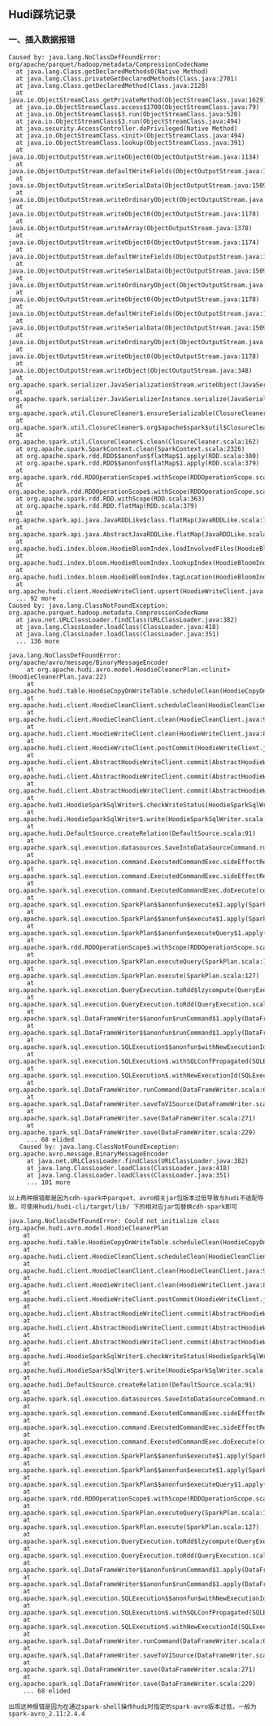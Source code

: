 ## Hudi踩坑记录

### 一、插入数据报错

    Caused by: java.lang.NoClassDefFoundError: org/apache/parquet/hadoop/metadata/CompressionCodecName
      at java.lang.Class.getDeclaredMethods0(Native Method)
      at java.lang.Class.privateGetDeclaredMethods(Class.java:2701)
      at java.lang.Class.getDeclaredMethod(Class.java:2128)
      at java.io.ObjectStreamClass.getPrivateMethod(ObjectStreamClass.java:1629)
      at java.io.ObjectStreamClass.access$1700(ObjectStreamClass.java:79)
      at java.io.ObjectStreamClass$3.run(ObjectStreamClass.java:520)
      at java.io.ObjectStreamClass$3.run(ObjectStreamClass.java:494)
      at java.security.AccessController.doPrivileged(Native Method)
      at java.io.ObjectStreamClass.<init>(ObjectStreamClass.java:494)
      at java.io.ObjectStreamClass.lookup(ObjectStreamClass.java:391)
      at java.io.ObjectOutputStream.writeObject0(ObjectOutputStream.java:1134)
      at java.io.ObjectOutputStream.defaultWriteFields(ObjectOutputStream.java:1548)
      at java.io.ObjectOutputStream.writeSerialData(ObjectOutputStream.java:1509)
      at java.io.ObjectOutputStream.writeOrdinaryObject(ObjectOutputStream.java:1432)
      at java.io.ObjectOutputStream.writeObject0(ObjectOutputStream.java:1178)
      at java.io.ObjectOutputStream.writeArray(ObjectOutputStream.java:1378)
      at java.io.ObjectOutputStream.writeObject0(ObjectOutputStream.java:1174)
      at java.io.ObjectOutputStream.defaultWriteFields(ObjectOutputStream.java:1548)
      at java.io.ObjectOutputStream.writeSerialData(ObjectOutputStream.java:1509)
      at java.io.ObjectOutputStream.writeOrdinaryObject(ObjectOutputStream.java:1432)
      at java.io.ObjectOutputStream.writeObject0(ObjectOutputStream.java:1178)
      at java.io.ObjectOutputStream.defaultWriteFields(ObjectOutputStream.java:1548)
      at java.io.ObjectOutputStream.writeSerialData(ObjectOutputStream.java:1509)
      at java.io.ObjectOutputStream.writeOrdinaryObject(ObjectOutputStream.java:1432)
      at java.io.ObjectOutputStream.writeObject0(ObjectOutputStream.java:1178)
      at java.io.ObjectOutputStream.writeObject(ObjectOutputStream.java:348)
      at org.apache.spark.serializer.JavaSerializationStream.writeObject(JavaSerializer.scala:43)
      at org.apache.spark.serializer.JavaSerializerInstance.serialize(JavaSerializer.scala:100)
      at org.apache.spark.util.ClosureCleaner$.ensureSerializable(ClosureCleaner.scala:400)
      at org.apache.spark.util.ClosureCleaner$.org$apache$spark$util$ClosureCleaner$$clean(ClosureCleaner.scala:393)
      at org.apache.spark.util.ClosureCleaner$.clean(ClosureCleaner.scala:162)
      at org.apache.spark.SparkContext.clean(SparkContext.scala:2326)
      at org.apache.spark.rdd.RDD$$anonfun$flatMap$1.apply(RDD.scala:380)
      at org.apache.spark.rdd.RDD$$anonfun$flatMap$1.apply(RDD.scala:379)
      at org.apache.spark.rdd.RDDOperationScope$.withScope(RDDOperationScope.scala:151)
      at org.apache.spark.rdd.RDDOperationScope$.withScope(RDDOperationScope.scala:112)
      at org.apache.spark.rdd.RDD.withScope(RDD.scala:363)
      at org.apache.spark.rdd.RDD.flatMap(RDD.scala:379)
      at org.apache.spark.api.java.JavaRDDLike$class.flatMap(JavaRDDLike.scala:126)
      at org.apache.spark.api.java.AbstractJavaRDDLike.flatMap(JavaRDDLike.scala:45)
      at org.apache.hudi.index.bloom.HoodieBloomIndex.loadInvolvedFiles(HoodieBloomIndex.java:195)
      at org.apache.hudi.index.bloom.HoodieBloomIndex.lookupIndex(HoodieBloomIndex.java:146)
      at org.apache.hudi.index.bloom.HoodieBloomIndex.tagLocation(HoodieBloomIndex.java:81)
      at org.apache.hudi.client.HoodieWriteClient.upsert(HoodieWriteClient.java:185)
      ... 92 more
    Caused by: java.lang.ClassNotFoundException: org.apache.parquet.hadoop.metadata.CompressionCodecName
      at java.net.URLClassLoader.findClass(URLClassLoader.java:382)
      at java.lang.ClassLoader.loadClass(ClassLoader.java:418)
      at java.lang.ClassLoader.loadClass(ClassLoader.java:351)
      ... 136 more

    java.lang.NoClassDefFoundError: org/apache/avro/message/BinaryMessageEncoder    
         at org.apache.hudi.avro.model.HoodieCleanerPlan.<clinit>(HoodieCleanerPlan.java:22)
         at org.apache.hudi.table.HoodieCopyOnWriteTable.scheduleClean(HoodieCopyOnWriteTable.java:305)
         at org.apache.hudi.client.HoodieCleanClient.scheduleClean(HoodieCleanClient.java:114)
         at org.apache.hudi.client.HoodieCleanClient.clean(HoodieCleanClient.java:91)
         at org.apache.hudi.client.HoodieWriteClient.clean(HoodieWriteClient.java:835)
         at org.apache.hudi.client.HoodieWriteClient.postCommit(HoodieWriteClient.java:512)
         at org.apache.hudi.client.AbstractHoodieWriteClient.commit(AbstractHoodieWriteClient.java:157)
         at org.apache.hudi.client.AbstractHoodieWriteClient.commit(AbstractHoodieWriteClient.java:101)
         at org.apache.hudi.client.AbstractHoodieWriteClient.commit(AbstractHoodieWriteClient.java:92)
         at org.apache.hudi.HoodieSparkSqlWriter$.checkWriteStatus(HoodieSparkSqlWriter.scala:262)
         at org.apache.hudi.HoodieSparkSqlWriter$.write(HoodieSparkSqlWriter.scala:184)
         at org.apache.hudi.DefaultSource.createRelation(DefaultSource.scala:91)
         at org.apache.spark.sql.execution.datasources.SaveIntoDataSourceCommand.run(SaveIntoDataSourceCommand.scala:45)
         at org.apache.spark.sql.execution.command.ExecutedCommandExec.sideEffectResult$lzycompute(commands.scala:70)
         at org.apache.spark.sql.execution.command.ExecutedCommandExec.sideEffectResult(commands.scala:68)
         at org.apache.spark.sql.execution.command.ExecutedCommandExec.doExecute(commands.scala:86)
         at org.apache.spark.sql.execution.SparkPlan$$anonfun$execute$1.apply(SparkPlan.scala:131)
         at org.apache.spark.sql.execution.SparkPlan$$anonfun$execute$1.apply(SparkPlan.scala:127)
         at org.apache.spark.sql.execution.SparkPlan$$anonfun$executeQuery$1.apply(SparkPlan.scala:155)
         at org.apache.spark.rdd.RDDOperationScope$.withScope(RDDOperationScope.scala:151)
         at org.apache.spark.sql.execution.SparkPlan.executeQuery(SparkPlan.scala:152)
         at org.apache.spark.sql.execution.SparkPlan.execute(SparkPlan.scala:127)
         at org.apache.spark.sql.execution.QueryExecution.toRdd$lzycompute(QueryExecution.scala:80)
         at org.apache.spark.sql.execution.QueryExecution.toRdd(QueryExecution.scala:80)
         at org.apache.spark.sql.DataFrameWriter$$anonfun$runCommand$1.apply(DataFrameWriter.scala:676)
         at org.apache.spark.sql.DataFrameWriter$$anonfun$runCommand$1.apply(DataFrameWriter.scala:676)
         at org.apache.spark.sql.execution.SQLExecution$$anonfun$withNewExecutionId$1.apply(SQLExecution.scala:78)
         at org.apache.spark.sql.execution.SQLExecution$.withSQLConfPropagated(SQLExecution.scala:125)
         at org.apache.spark.sql.execution.SQLExecution$.withNewExecutionId(SQLExecution.scala:73)
         at org.apache.spark.sql.DataFrameWriter.runCommand(DataFrameWriter.scala:676)
         at org.apache.spark.sql.DataFrameWriter.saveToV1Source(DataFrameWriter.scala:285)
         at org.apache.spark.sql.DataFrameWriter.save(DataFrameWriter.scala:271)
         at org.apache.spark.sql.DataFrameWriter.save(DataFrameWriter.scala:229)
         ... 68 elided
       Caused by: java.lang.ClassNotFoundException: org.apache.avro.message.BinaryMessageEncoder
         at java.net.URLClassLoader.findClass(URLClassLoader.java:382)
         at java.lang.ClassLoader.loadClass(ClassLoader.java:418)
         at java.lang.ClassLoader.loadClass(ClassLoader.java:351)
         ... 101 more

    以上两种报错都是因为cdh-spark中parquet、avro相关jar包版本过低导致与hudi不适配导致，可使用hudi/hudi-cli/target/lib/ 下的相对应jar包替换cdh-spark即可

    java.lang.NoClassDefFoundError: Could not initialize class org.apache.hudi.avro.model.HoodieCleanerPlan
        at org.apache.hudi.table.HoodieCopyOnWriteTable.scheduleClean(HoodieCopyOnWriteTable.java:305)
        at org.apache.hudi.client.HoodieCleanClient.scheduleClean(HoodieCleanClient.java:114)
        at org.apache.hudi.client.HoodieCleanClient.clean(HoodieCleanClient.java:91)
        at org.apache.hudi.client.HoodieWriteClient.clean(HoodieWriteClient.java:835)
        at org.apache.hudi.client.HoodieWriteClient.postCommit(HoodieWriteClient.java:512)
        at org.apache.hudi.client.AbstractHoodieWriteClient.commit(AbstractHoodieWriteClient.java:157)
        at org.apache.hudi.client.AbstractHoodieWriteClient.commit(AbstractHoodieWriteClient.java:101)
        at org.apache.hudi.client.AbstractHoodieWriteClient.commit(AbstractHoodieWriteClient.java:92)
        at org.apache.hudi.HoodieSparkSqlWriter$.checkWriteStatus(HoodieSparkSqlWriter.scala:262)
        at org.apache.hudi.HoodieSparkSqlWriter$.write(HoodieSparkSqlWriter.scala:184)
        at org.apache.hudi.DefaultSource.createRelation(DefaultSource.scala:91)
        at org.apache.spark.sql.execution.datasources.SaveIntoDataSourceCommand.run(SaveIntoDataSourceCommand.scala:45)
        at org.apache.spark.sql.execution.command.ExecutedCommandExec.sideEffectResult$lzycompute(commands.scala:70)
        at org.apache.spark.sql.execution.command.ExecutedCommandExec.sideEffectResult(commands.scala:68)
        at org.apache.spark.sql.execution.command.ExecutedCommandExec.doExecute(commands.scala:86)
        at org.apache.spark.sql.execution.SparkPlan$$anonfun$execute$1.apply(SparkPlan.scala:131)
        at org.apache.spark.sql.execution.SparkPlan$$anonfun$execute$1.apply(SparkPlan.scala:127)
        at org.apache.spark.sql.execution.SparkPlan$$anonfun$executeQuery$1.apply(SparkPlan.scala:155)
        at org.apache.spark.rdd.RDDOperationScope$.withScope(RDDOperationScope.scala:151)
        at org.apache.spark.sql.execution.SparkPlan.executeQuery(SparkPlan.scala:152)
        at org.apache.spark.sql.execution.SparkPlan.execute(SparkPlan.scala:127)
        at org.apache.spark.sql.execution.QueryExecution.toRdd$lzycompute(QueryExecution.scala:80)
        at org.apache.spark.sql.execution.QueryExecution.toRdd(QueryExecution.scala:80)
        at org.apache.spark.sql.DataFrameWriter$$anonfun$runCommand$1.apply(DataFrameWriter.scala:676)
        at org.apache.spark.sql.DataFrameWriter$$anonfun$runCommand$1.apply(DataFrameWriter.scala:676)
        at org.apache.spark.sql.execution.SQLExecution$$anonfun$withNewExecutionId$1.apply(SQLExecution.scala:78)
        at org.apache.spark.sql.execution.SQLExecution$.withSQLConfPropagated(SQLExecution.scala:125)
        at org.apache.spark.sql.execution.SQLExecution$.withNewExecutionId(SQLExecution.scala:73)
        at org.apache.spark.sql.DataFrameWriter.runCommand(DataFrameWriter.scala:676)
        at org.apache.spark.sql.DataFrameWriter.saveToV1Source(DataFrameWriter.scala:285)
        at org.apache.spark.sql.DataFrameWriter.save(DataFrameWriter.scala:271)
        at org.apache.spark.sql.DataFrameWriter.save(DataFrameWriter.scala:229)
        ... 68 elided
    
    出现这种报错是因为在通过spark-shell操作hudi时指定的spark-avro版本过低，一般为spark-avro_2.11:2.4.4
        

    
